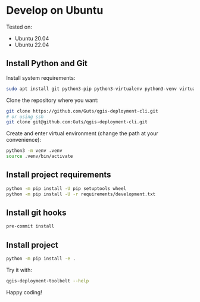 # Develop on Ubuntu

Tested on:

- Ubuntu 20.04
- Ubuntu 22.04

## Install Python and Git

Install system requirements:

```sh
sudo apt install git python3-pip python3-virtualenv python3-venv virtualenv
```

Clone the repository where you want:

```sh
git clone https://github.com/Guts/qgis-deployment-cli.git
# or using ssh
git clone git@github.com:Guts/qgis-deployment-cli.git
```

Create and enter virtual environment (change the path at your convenience):

```sh
python3 -m venv .venv
source .venv/bin/activate
```

## Install project requirements

```sh
python -m pip install -U pip setuptools wheel
python -m pip install -U -r requirements/development.txt
```

## Install git hooks

```sh
pre-commit install
```

## Install project

```sh
python -m pip install -e .
```

Try it with:

```sh
qgis-deployment-toolbelt --help
```

Happy coding!
